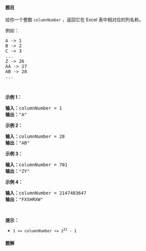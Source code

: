 #### 题目
<p>给你一个整数 <code>columnNumber</code> ，返回它在 Excel 表中相对应的列名称。</p>

<p>例如：</p>

<pre>
A -> 1
B -> 2
C -> 3
...
Z -> 26
AA -> 27
AB -> 28 
...
</pre>

<p> </p>

<p><strong>示例 1：</strong></p>

<pre>
<strong>输入：</strong>columnNumber = 1
<strong>输出：</strong>"A"
</pre>

<p><strong>示例 2：</strong></p>

<pre>
<strong>输入：</strong>columnNumber = 28
<strong>输出：</strong>"AB"
</pre>

<p><strong>示例 3：</strong></p>

<pre>
<strong>输入：</strong>columnNumber = 701
<strong>输出：</strong>"ZY"
</pre>

<p><strong>示例 4：</strong></p>

<pre>
<strong>输入：</strong>columnNumber = 2147483647
<strong>输出：</strong>"FXSHRXW"
</pre>

<p> </p>

<p><strong>提示：</strong></p>

<ul>
	<li><code>1 <= columnNumber <= 2<sup>31</sup> - 1</code></li>
</ul>


 #### 题解